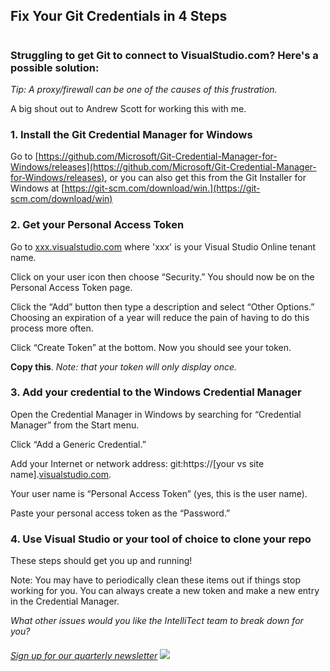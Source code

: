 

## Fix Your Git Credentials in 4 Steps
#
### Struggling to get Git to connect to VisualStudio.com? Here's a possible solution:

_Tip: A proxy/firewall can be one of the causes of this frustration._

A big shout out to Andrew Scott for working this with me.

### 1\. Install the Git Credential Manager for Windows

Go to [https://github.com/Microsoft/Git-Credential-Manager-for-Windows/releases](https://github.com/Microsoft/Git-Credential-Manager-for-Windows/releases), or you can also get this from the Git Installer for Windows at [https://git-scm.com/download/win.](https://git-scm.com/download/win)

### 2\. Get your Personal Access Token

Go to [xxx.visualstudio.com](https://xxx.visualstudio.com) where 'xxx' is your Visual Studio Online tenant name.

Click on your user icon then choose “Security.” You should now be on the Personal Access Token page.

Click the “Add” button then type a description and select “Other Options.” Choosing an expiration of a year will reduce the pain of having to do this process more often.

Click “Create Token” at the bottom. Now you should see your token.

**Copy this**. _Note: that your token will only display once._

### 3\. Add your credential to the Windows Credential Manager

Open the Credential Manager in Windows by searching for “Credential Manager” from the Start menu.

Click “Add a Generic Credential.”

Add your Internet or network address: git:https://[your vs site name].[visualstudio.com](https://visualstudio.com).

Your user name is “Personal Access Token” (yes, this is the user name).

Paste your personal access token as the “Password.”

### 4\. Use Visual Studio or your tool of choice to clone your repo

These steps should get you up and running!

Note: You may have to periodically clean these items out if things stop working for you. You can always create a new token and make a new entry in the Credential Manager.

_What other issues would you like the IntelliTect team to break down for you?_

###### [Sign up for our quarterly newsletter](https://bit.ly/2Nhro9T) [![](https://intellitect.com/wp-content/uploads/2017/07/Click-here-to-sign-up-1-300x69.jpg)](https://bit.ly/2Nhro9T "Fix your Git Credential Nightmare in 4 Basic Steps")
